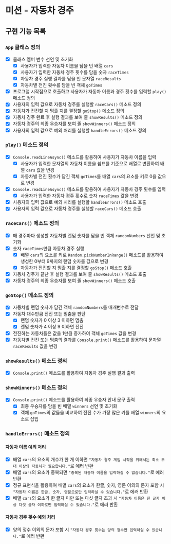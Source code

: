# 미션 - 자동차 경주

## 구현 기능 목록

### `App` 클래스 정의

- [x] 클래스 멤버 변수 선언 및 초기화
  - [x] 사용자가 입력한 자동차 이름을 담을 빈 배열 `cars`
  - [x] 사용자가 입력한 자동차 경주 횟수를 담을 숫자 `raceTimes`
  - [x] 자동차 경주 실행 결과를 담을 빈 문자열 `raceResults`
  - [x] 자동차별 전진 횟수를 담을 빈 객체 `goTimes`
- [x] 프로그램 시작점으로 호출하고 사용자가 자동차 이름과 경주 횟수를 입력할 `play()` 메소드 정의
- [x] 사용자의 입력 값으로 자동차 경주를 실행할 `raceCars()` 메소드 정의
- [x] 자동차가 전진할 지 멈출 지를 결정할 `goStop()` 메소드 정의
- [x] 자동차 경주 완료 후 실행 결과를 보여 줄 `showResults()` 메소드 정의
- [x] 자동차 경주의 최종 우승자를 보여 줄 `showWinners()` 메소드 정의
- [x] 사용자의 입력 값으로 예외 처리를 실행할 `handleErrors()` 메소드 정의

### `play()` 메소드 정의

- [x] `Console.readLineAsync()` 메소드를 활용하여 사용자가 자동차 이름을 입력
  - [x] 사용자가 입력한 문자열의 자동차 이름을 쉼표를 기준으로 배열로 변환하여 배열 `cars` 값을 변경
  - [x] 자동차별 전진 횟수가 담긴 객체 `goTimes`를 배열 `cars`의 요소를 키로 0을 값으로 변경
- [x] `Console.readLineAsync()` 메소드를 활용하여 사용자가 자동차 경주 횟수를 입력
  - [x] 사용자가 입력한 자동차 경주 횟수로 숫자 `raceTimes` 값을 변경
- [x] 사용자의 입력 값으로 예외 처리를 실행할 `handleErrors()` 메소드 호출
- [x] 사용자의 입력 값으로 자동차 경주를 실행할 `raceCars()` 메소드 호출

### `raceCars()` 메소드 정의

- [x] 매 경주마다 생성할 자동차별 랜덤 숫자를 담을 빈 객체 `randomNumbers` 선언 및 초기화
- [x] 숫자 `raceTimes`만큼 자동차 경주 실행
  - [x] 배열 `cars`의 요소를 키로 `Random.pickNumberInRange()` 메소드를 활용하여 생성한 0부터 9까지의 랜덤 숫자를 값으로 변경
  - [x] 자동차가 전진할 지 멈출 지를 결정할 `goStop()` 메소드 호출
- [x] 자동차 경주가 끝난 후 실행 결과를 보여 줄 `showResults()` 메소드 호출
- [x] 자동차 경주의 최종 우승자를 보여 줄 `showWinners()` 메소드 호출

### `goStop()` 메소드 정의

- [x] 자동차별 랜덤 숫자가 담긴 객체 `randomNumbers`를 매개변수로 전달
- [x] 자동차 대수만큼 전진 또는 멈춤을 판단
  - [x] 랜덤 숫자가 0 이상 3 이하면 멈춤
  - [x] 랜덤 숫자가 4 이상 9 이하면 전진
- [x] 전진하는 자동차들은 값을 1만큼 증가하여 객체 `goTimes` 값을 변경
- [x] 자동차별 전진 또는 멈춤의 결과를 `Console.print()` 메소드를 활용하여 문자열 `raceResults` 값을 변경

### `showResults()` 메소드 정의

- [x] `Console.print()` 메소드를 활용하여 자동차 경주 실행 결과 출력

### `showWinners()` 메소드 정의

- [x] `Console.print()` 메소드를 활용하여 최종 우승자 안내 문구 출력
  - [x] 최종 우승자를 담을 빈 배열 `winners` 선언 및 초기화
  - [x] 객체 `goTimes`의 값들을 비교하여 전진 수가 가장 많은 키를 배열 `winners`의 요소로 삽입

### `handleErrors()` 메소드 정의

#### 자동차 이름 예외 처리

- [x] 배열 `cars`의 요소의 개수가 한 개 이하면 `"자동차 경주 게임 시작을 위해서는 최소 두 대 이상의 자동차가 필요합니다."`로 에러 반환
- [x] 배열 `cars`의 요소가 중복되면 `"중복된 자동차 이름을 입력하실 수 없습니다."`로 에러 반환
- [x] 정규 표현식을 활용하여 배열 `cars`의 요소가 한글, 숫자, 영문 이외의 문자 포함 시 `"자동차 이름은 한글, 숫자, 영문으로만 입력하실 수 있습니다."`로 에러 반환
- [x] 배열 `cars`의 요소가 한 글자 미만 또는 다섯 글자 초과 시 `"자동차 이름은 한 글자 이상 다섯 글자 이하로만 입력하실 수 있습니다."`로 에러 반환

#### 자동차 경주 횟수 예외 처리

- [x] 양의 정수 이외의 문자 포함 시 `"자동차 경주 횟수는 양의 정수만 입력하실 수 있습니다."`로 에러 반환
